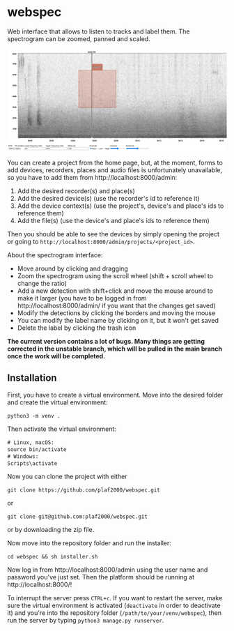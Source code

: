 # webspec

Web interface that allows to listen to tracks and label them. The spectrogram can be zoomed, panned and scaled.

![Screenshot](https://github.com/plaf2000/webspec/blob/master/screenshot.jpeg)

You can create a project from the home page, but, at the moment, forms to add devices, recorders, places and audio files is unfortunately unavailable, so you have to add them from http://localhost:8000/admin:

1. Add the desired recorder(s) and place(s)
2. Add the desired device(s) (use the recorder's id to reference it)
3. Add the device context(s) (use the project's, device's and place's ids to reference them)
4. Add the file(s) (use the device's and place's ids to reference them)

Then you should be able to see the devices by simply opening the project or going to `http://localhost:8000/admin/projects/<project_id>`.

About the spectrogram interface:

* Move around by clicking and dragging 
* Zoom the spectrogram using the scroll wheel (shift + scroll wheel to change the ratio)
* Add a new detection with shift+click and move the mouse around to make it larger (you have to be logged in from http://localhost:8000/admin/ if you want that the changes get saved)
* Modify the detections by clicking the borders and moving the mouse
* You can modify the label name by clicking on it, but it won't get saved
* Delete the label by clicking the trash icon



**The current version contains a lot of bugs. Many things are getting corrected in the unstable branch, which will be pulled in the main branch once the work will be completed.**

## Installation

First, you have to create a virtual environment. Move into the desired folder and create the virtual environment: 
```shell
python3 -m venv .
```

Then activate the virtual environment:

```shell
# Linux, macOS:
source bin/activate
# Windows:
Scripts\activate
```

Now you can clone the project with either

```shell
git clone https://github.com/plaf2000/webspec.git
```

or

```shell
git clone git@github.com:plaf2000/webspec.git
```

or by downloading the zip file.

Now move into the repository folder and run the installer:

```shell
cd webspec && sh installer.sh
```

Now log in from http://localhost:8000/admin using the user name and password you've just set. Then the platform should be running at http://localhost:8000/!

To interrupt the server press `CTRL+c`. If you want to restart the server, make sure the virtual environment is activated (`deactivate` in order to deactivate it) and you're into the repository folder (`/path/to/your/venv/webspec`), then run the server by typing `python3 manage.py runserver`.

